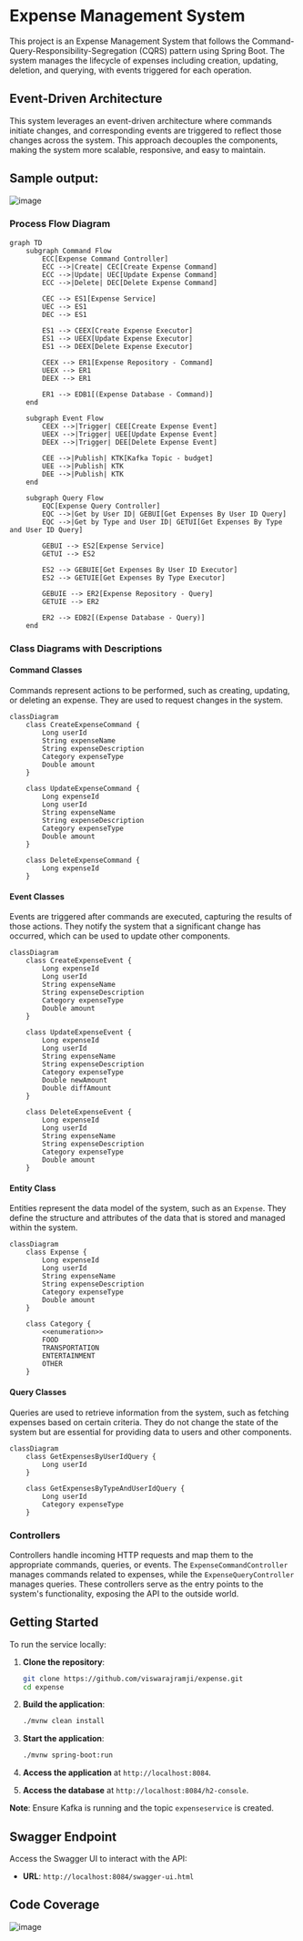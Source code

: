 
# Expense Management System

This project is an Expense Management System that follows the Command-Query-Responsibility-Segregation (CQRS) pattern using Spring Boot. The system manages the lifecycle of expenses including creation, updating, deletion, and querying, with events triggered for each operation.

## Event-Driven Architecture

This system leverages an event-driven architecture where commands initiate changes, and corresponding events are triggered to reflect those changes across the system. This approach decouples the components, making the system more scalable, responsive, and easy to maintain.

## Sample output:

![image](https://github.com/user-attachments/assets/f29a1a07-3521-4b96-820f-abd3468fe75b)

### Process Flow Diagram

```mermaid
graph TD
    subgraph Command Flow
        ECC[Expense Command Controller]
        ECC -->|Create| CEC[Create Expense Command]
        ECC -->|Update| UEC[Update Expense Command]
        ECC -->|Delete| DEC[Delete Expense Command]

        CEC --> ES1[Expense Service]
        UEC --> ES1
        DEC --> ES1

        ES1 --> CEEX[Create Expense Executor]
        ES1 --> UEEX[Update Expense Executor]
        ES1 --> DEEX[Delete Expense Executor]

        CEEX --> ER1[Expense Repository - Command]
        UEEX --> ER1
        DEEX --> ER1

        ER1 --> EDB1[(Expense Database - Command)]
    end

    subgraph Event Flow
        CEEX -->|Trigger| CEE[Create Expense Event]
        UEEX -->|Trigger| UEE[Update Expense Event]
        DEEX -->|Trigger| DEE[Delete Expense Event]

        CEE -->|Publish| KTK[Kafka Topic - budget]
        UEE -->|Publish| KTK
        DEE -->|Publish| KTK
    end

    subgraph Query Flow
        EQC[Expense Query Controller]
        EQC -->|Get by User ID| GEBUI[Get Expenses By User ID Query]
        EQC -->|Get by Type and User ID| GETUI[Get Expenses By Type and User ID Query]

        GEBUI --> ES2[Expense Service]
        GETUI --> ES2

        ES2 --> GEBUIE[Get Expenses By User ID Executor]
        ES2 --> GETUIE[Get Expenses By Type Executor]

        GEBUIE --> ER2[Expense Repository - Query]
        GETUIE --> ER2

        ER2 --> EDB2[(Expense Database - Query)]
    end
```

### Class Diagrams with Descriptions

#### Command Classes
Commands represent actions to be performed, such as creating, updating, or deleting an expense. They are used to request changes in the system.

```mermaid
classDiagram
    class CreateExpenseCommand {
        Long userId
        String expenseName
        String expenseDescription
        Category expenseType
        Double amount
    }

    class UpdateExpenseCommand {
        Long expenseId
        Long userId
        String expenseName
        String expenseDescription
        Category expenseType
        Double amount
    }

    class DeleteExpenseCommand {
        Long expenseId
    }
```

#### Event Classes
Events are triggered after commands are executed, capturing the results of those actions. They notify the system that a significant change has occurred, which can be used to update other components.

```mermaid
classDiagram
    class CreateExpenseEvent {
        Long expenseId
        Long userId
        String expenseName
        String expenseDescription
        Category expenseType
        Double amount
    }

    class UpdateExpenseEvent {
        Long expenseId
        Long userId
        String expenseName
        String expenseDescription
        Category expenseType
        Double newAmount
        Double diffAmount
    }

    class DeleteExpenseEvent {
        Long expenseId
        Long userId
        String expenseName
        String expenseDescription
        Category expenseType
        Double amount
    }
```

#### Entity Class
Entities represent the data model of the system, such as an `Expense`. They define the structure and attributes of the data that is stored and managed within the system.

```mermaid
classDiagram
    class Expense {
        Long expenseId
        Long userId
        String expenseName
        String expenseDescription
        Category expenseType
        Double amount
    }

    class Category {
        <<enumeration>>
        FOOD
        TRANSPORTATION
        ENTERTAINMENT
        OTHER
    }
```

#### Query Classes
Queries are used to retrieve information from the system, such as fetching expenses based on certain criteria. They do not change the state of the system but are essential for providing data to users and other components.

```mermaid
classDiagram
    class GetExpensesByUserIdQuery {
        Long userId
    }

    class GetExpensesByTypeAndUserIdQuery {
        Long userId
        Category expenseType
    }
```

### Controllers
Controllers handle incoming HTTP requests and map them to the appropriate commands, queries, or events. The `ExpenseCommandController` manages commands related to expenses, while the `ExpenseQueryController` manages queries. These controllers serve as the entry points to the system's functionality, exposing the API to the outside world.

## Getting Started

To run the service locally:

1. **Clone the repository**:
   ```bash
   git clone https://github.com/viswarajramji/expense.git
   cd expense
   ```

2. **Build the application**:
   ```bash
   ./mvnw clean install
   ```

3. **Start the application**:
   ```bash
   ./mvnw spring-boot:run
   ```

4. **Access the application** at `http://localhost:8084`.

5. **Access the database** at `http://localhost:8084/h2-console`.

**Note**: Ensure Kafka is running and the topic `expenseservice` is created.

## Swagger Endpoint

Access the Swagger UI to interact with the API:

- **URL**: `http://localhost:8084/swagger-ui.html`

## Code Coverage

![image](https://github.com/user-attachments/assets/c6042683-06b4-4866-b905-e47af04d8929)


